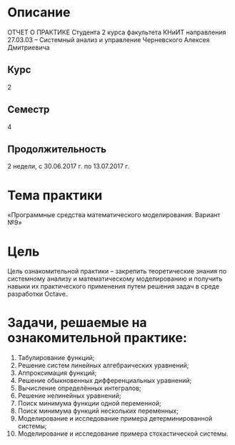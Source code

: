 # Описание
ОТЧЕТ О ПРАКТИКЕ
Студента 2 курса факультета КНиИТ направления 27.03.03 – Системный анализ и управление Черневского Алексея Дмитриевича
## Курс
2
## Семестр
4
## Продолжительность 
2 недели, с 30.06.2017 г. по 13.07.2017 г.

# Тема практики
«Программные средства математического моделирования. Вариант №9»

# Цель
Цель ознакомительной практики – закрепить теоретические знания по системному анализу и математическому моделированию и получить навыки их практического применения путем решения задач в среде разработки Octave.

# Задачи, решаемые на ознакомительной практике:
1. Табулирование функций;
2. Решение систем линейных алгебраических уравнений;
3. Аппроксимация функций;
4. Решение обыкновенных дифференциальных уравнений;
5. Вычисление определённых интегралов;
6. Решение нелинейных уравнений;
7. Поиск минимума функции одной переменной;
8. Поиск минимума функций нескольких переменных;
9. Моделирование и исследование примера детерминированной системы;
10. Моделирование и исследование примера стохастической системы.
